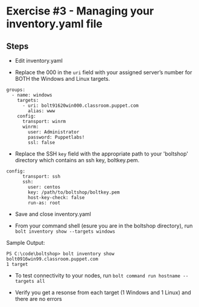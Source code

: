 # Exercise #3 - Managing your inventory.yaml file

## Steps

- Edit inventory.yaml

- Replace the 000 in the `uri` field with your assigned server’s number for BOTH the Windows and Linux targets.

```
groups:
  - name: windows
    targets:
      - uri: bolt91620win000.classroom.puppet.com
        alias: www
    config:
      transport: winrm
      winrm:
        user: Administrator
        password: Puppetlabs!
        ssl: false
```

- Replace the SSH `key` field with the appropriate path to your 'boltshop' directory which contains an ssh key, boltkey.pem.

```
config:
      transport: ssh
      ssh:
        user: centos
        key: /path/to/boltshop/boltkey.pem
        host-key-check: false
        run-as: root
```

- Save and close inventory.yaml

- From your command shell (esure you are in the boltshop directory), run `bolt inventory show --targets windows`

Sample Output:

```
PS C:\code\boltshop> bolt inventory show 
bolt0916win99.classroom.puppet.com
1 target
```

- To test connectivity to your nodes, run `bolt command run hostname --targets all`

- Verify you get a resonse from each target (1 Windows and 1 Linux) and there are no errors
